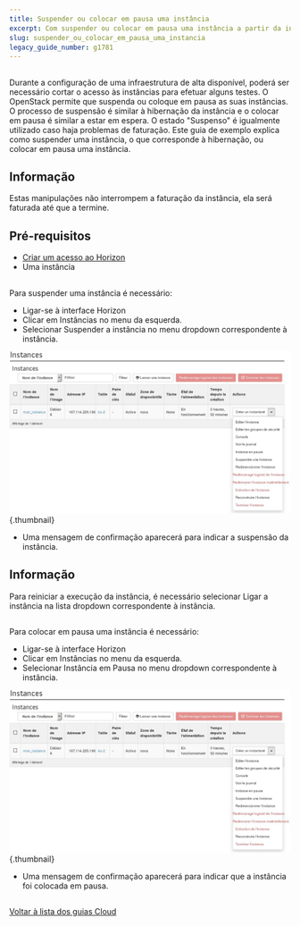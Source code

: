 ```yaml
---
title: Suspender ou colocar em pausa uma instância
excerpt: Com suspender ou colocar em pausa uma instância a partir da interface Horizon.
slug: suspender_ou_colocar_em_pausa_uma_instancia
legacy_guide_number: g1781
---
```



## 
Durante a configuração de uma infraestrutura de alta disponível, poderá ser necessário cortar o acesso às instâncias para efetuar alguns testes.
O OpenStack permite que suspenda ou coloque em pausa as suas instâncias.
O processo de suspensão é similar à hibernação da instância e o colocar em pausa é similar a estar em espera.
O estado "Suspenso" é igualmente utilizado caso haja problemas de faturação.
Este guia de exemplo explica como suspender uma instância, o que corresponde à hibernação, ou colocar em pausa uma instância.

## Informação
Estas manipulações não interrompem a faturação da instância, ela será faturada até que a termine.


## Pré-requisitos

- [Criar um acesso ao Horizon]({legacy}1773)
- Uma instância




## 
Para suspender uma instância é necessário:


- Ligar-se à interface Horizon
- Clicar em Instâncias no menu da esquerda.
- Selecionar Suspender a instância no menu dropdown correspondente à instância.



![](images/img_2656.jpg){.thumbnail}

- Uma mensagem de confirmação aparecerá para indicar a suspensão da instância.



## Informação
Para reiniciar a execução da instância, é necessário selecionar Ligar a instância na lista dropdown correspondente à instância.


## 
Para colocar em pausa uma instância é necessário:


- Ligar-se à interface Horizon
- Clicar em Instâncias no menu da esquerda.
- Selecionar Instância em Pausa no menu dropdown correspondente à instância.



![](images/img_2656.jpg){.thumbnail}

- Uma mensagem de confirmação aparecerá para indicar que a instância foi colocada em pausa.




## 
[Voltar à lista dos guias Cloud]({legacy}1785)

